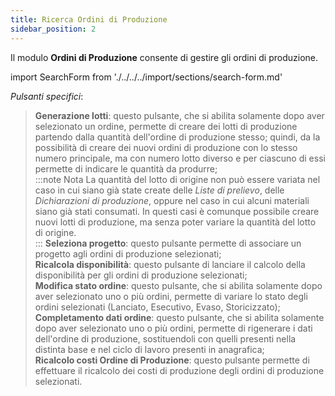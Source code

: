 ```yaml
---
title: Ricerca Ordini di Produzione
sidebar_position: 2
---
```


Il modulo **Ordini di Produzione** consente di gestire gli ordini di produzione.

import SearchForm from './../../../import/sections/search-form.md'

<SearchForm />

*Pulsanti specifici*:

> **Generazione lotti**: questo pulsante, che si abilita solamente dopo aver selezionato un ordine, permette di creare dei lotti di produzione partendo dalla quantità dell'ordine di produzione stesso; quindi, da la possibilità di creare dei nuovi ordini di produzione con lo stesso numero principale, ma con numero lotto diverso e per ciascuno di essi permette di indicare le quantità da produrre;     
:::note Nota
La quantità del lotto di origine non può essere variata nel caso in cui siano già state create delle *Liste di prelievo*, delle *Dichiarazioni di produzione*, oppure nel caso in cui alcuni materiali siano già stati consumati. In questi casi è comunque possibile creare nuovi lotti di produzione, ma senza poter variare la quantità del lotto di origine.          
:::
> **Seleziona progetto**: questo pulsante permette di associare un progetto agli ordini di produzione selezionati;    
> **Ricalcola disponibilità**: questo pulsante di lanciare il calcolo della disponibilità per gli ordini di produzione selezionati;    
> **Modifica stato ordine**: questo pulsante, che si abilita solamente dopo aver selezionato uno o più ordini, permette di variare lo stato degli ordini selezionati (Lanciato, Esecutivo, Evaso, Storicizzato);     
> **Completamento dati ordine**: questo pulsante, che si abilita solamente dopo aver selezionato uno o più ordini, permette di rigenerare i dati dell'ordine di produzione, sostituendoli con quelli presenti nella distinta base e nel ciclo di lavoro presenti in anagrafica;    
> **Ricalcolo costi Ordine di Produzione**: questo pulsante permette di effettuare il ricalcolo dei costi di produzione degli ordini di produzione selezionati.    




